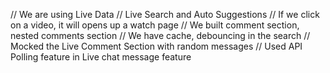 // We are using Live Data
// Live Search and Auto Suggestions
// If we click on a video, it will opens up a watch page
// We built comment section, nested comments section
// We have cache, debouncing in the search
// Mocked the Live Comment Section with random messages
// Used API Polling feature in Live chat message feature